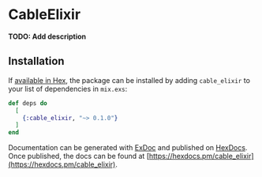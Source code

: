 # CableElixir

**TODO: Add description**

## Installation

If [available in Hex](https://hex.pm/docs/publish), the package can be installed
by adding `cable_elixir` to your list of dependencies in `mix.exs`:

```elixir
def deps do
  [
    {:cable_elixir, "~> 0.1.0"}
  ]
end
```

Documentation can be generated with [ExDoc](https://github.com/elixir-lang/ex_doc)
and published on [HexDocs](https://hexdocs.pm). Once published, the docs can
be found at [https://hexdocs.pm/cable_elixir](https://hexdocs.pm/cable_elixir).

